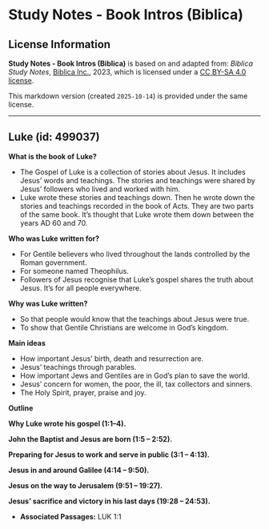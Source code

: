 # Study Notes - Book Intros (Biblica)

## License Information

**Study Notes - Book Intros (Biblica)** is based on and adapted from: _Biblica Study Notes_, [Biblica Inc.](https://www.biblica.com/), 2023, which is licensed under a [CC BY-SA 4.0 license](https://creativecommons.org/licenses/by-sa/4.0/legalcode.en).

This markdown version (created `2025-10-14`) is provided under the same license.



--------------------------------

## Luke (id: 499037)

**What is the book of** **Luke?**

* The Gospel of Luke is a collection of stories about Jesus. It includes Jesus’ words and teachings. The stories and teachings were shared by Jesus’ followers who lived and worked with him.
* Luke wrote these stories and teachings down. Then he wrote down the stories and teachings recorded in the book of Acts. They are two parts of the same book. It’s thought that Luke wrote them down between the years AD 60 and 70\.

**Who was Luke written for?**

* For Gentile believers who lived throughout the lands controlled by the Roman government.
* For someone named Theophilus.
* Followers of Jesus recognise that Luke’s gospel shares the truth about Jesus. It’s for all people everywhere.

**Why was Luke written?**

* So that people would know that the teachings about Jesus were true.
* To show that Gentile Christians are welcome in God’s kingdom.

**Main ideas**

* How important Jesus’ birth, death and resurrection are.
* Jesus’ teachings through parables.
* How important Jews and Gentiles are in God’s plan to save the world.
* Jesus’ concern for women, the poor, the ill, tax collectors and sinners.
* The Holy Spirit, prayer, praise and joy.

**Outline**

**Why Luke wrote his gospel (1:1–4\).**

**John the Baptist and Jesus are born (1:5 – 2:52\).**

**Preparing for Jesus to work and serve in public (3:1 – 4:13\).**

**Jesus in and around Galilee (4:14 – 9:50\).**

**Jesus on the way to Jerusalem (9:51 – 19:27\).**

**Jesus’ sacrifice and victory in his last days (19:28 – 24:53\).**

* **Associated Passages:** LUK 1:1

